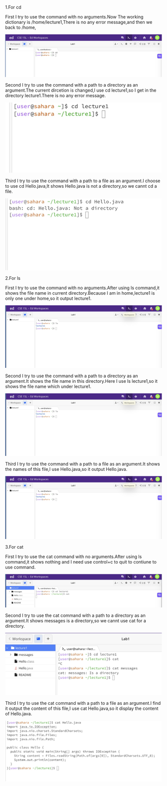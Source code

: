1.For cd

First I try to use the command with no arguments.Now The working dictionary is /home/lecture1,There is no any error message,and then we back to /home,

![image](https://raw.githubusercontent.com/zmc0806/cse15L-lab-report1/main/cd1.jpeg)

Second I try to use the command with a path to a directory as an argument.The current dircetion is changed,I use cd lecture1,so I get in the directory lecture1.There is no any error message.

![image](https://raw.githubusercontent.com/zmc0806/cse15L-lab-report1/main/cd2.jpeg)

Third I try to use the command with a path to a file as an argument.I choose to use cd Hello.java,It shows Hello.java is not a directory,so we cannt cd a file.

![image](https://raw.githubusercontent.com/zmc0806/cse15L-lab-report1/main/cd3.jpeg)

2.For ls

First I try to use the command with no arguments.After using ls command,it shows the file name in current directory.Because I am in home,lecture1 is only one under home,so it output lecture1.

![image](https://raw.githubusercontent.com/zmc0806/cse15L-lab-report1/main/ls1.jpeg)

Second I try to use the command with a path to a directory as an argument.It shows the file name in this directory.Here I use ls lecture1,so it shows the file name which under lecture1.

![image](https://raw.githubusercontent.com/zmc0806/cse15L-lab-report1/main/ls1.jpeg)

Third I try to use the command with a path to a file as an argument.It shows the names of this file,I use Hello.java,so it output Hello.java.

![image](https://raw.githubusercontent.com/zmc0806/cse15L-lab-report1/main/ls1.jpeg)

3.For cat

First I try to use the cat command with no arguments.After using ls command,it shows nothing and I need use control+c to quit to contiune to use command.

![image](https://raw.githubusercontent.com/zmc0806/cse15L-lab-report1/main/cat1.jpeg)

Second I try to use the cat command with a path to a directory as an argument.It shows messages is a directory,so we cannt use cat for a directory.

![image](https://raw.githubusercontent.com/zmc0806/cse15L-lab-report1/main/cat2.jpeg)

Third I try to use the cat command with a path to a file as an argument.I find it output the content of this file,I use cat Hello.java,so it display the content of Hello.java.

![image](https://raw.githubusercontent.com/zmc0806/cse15L-lab-report1/main/cat3.jpeg)












